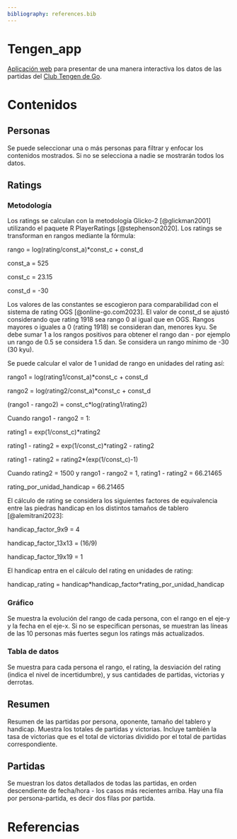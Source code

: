```yaml
---
bibliography: references.bib
---
```


# Tengen_app

[Aplicación web](https://clubtengen.shinyapps.io/tengen_app/) para presentar de una manera interactiva los datos de las partidas del [Club Tengen de Go](https://online-go.com/group/615).

# Contenidos

## Personas

Se puede seleccionar una o más personas para filtrar y enfocar los contenidos mostrados. Si no se selecciona a nadie se mostrarán todos los datos.

## Ratings

### Metodología

Los ratings se calculan con la metodología Glicko-2 [@glickman2001] utilizando el paquete R PlayerRatings [@stephenson2020]. Los ratings se transforman en rangos mediante la fórmula:

rango = log(rating/const_a)\*const_c + const_d

const_a = 525

const_c = 23.15

const_d = -30

Los valores de las constantes se escogieron para comparabilidad con el sistema de rating OGS [@online-go.com2023]. El valor de const_d se ajustó considerando que rating 1918 sea rango 0 al igual que en OGS. Rangos mayores o iguales a 0 (rating 1918) se consideran dan, menores kyu. Se debe sumar 1 a los rangos positivos para obtener el rango dan - por ejemplo un rango de 0.5 se considera 1.5 dan. Se considera un rango mínimo de -30 (30 kyu).

Se puede calcular el valor de 1 unidad de rango en unidades del rating así:

rango1 = log(rating1/const_a)\*const_c + const_d

rango2 = log(rating2/const_a)\*const_c + const_d

(rango1 - rango2) = const_c\*log(rating1/rating2)

Cuando rango1 - rango2 = 1:

rating1 = exp(1/const_c)\*rating2

rating1 - rating2 = exp(1/const_c)\*rating2 - rating2

rating1 - rating2 = rating2\*(exp(1/const_c)-1)

Cuando rating2 = 1500 y rango1 - rango2 = 1, rating1 - rating2 = 66.21465

rating_por_unidad_handicap = 66.21465

El cálculo de rating se considera los siguientes factores de equivalencia entre las piedras handicap en los distintos tamaños de tablero [@alemitrani2023]:

handicap_factor_9x9 = 4

handicap_factor_13x13 = (16/9)

handicap_factor_19x19 = 1

El handicap entra en el cálculo del rating en unidades de rating:

handicap_rating = handicap\*handicap_factor\*rating_por_unidad_handicap

### Gráfico

Se muestra la evolución del rango de cada persona, con el rango en el eje-y y la fecha en el eje-x. Si no se especifican personas, se muestran las líneas de las 10 personas más fuertes segun los ratings más actualizados.

### Tabla de datos

Se muestra para cada persona el rango, el rating, la desviación del rating (indica el nivel de incertidumbre), y sus cantidades de partidas, victorias y derrotas.

## Resumen

Resumen de las partidas por persona, oponente, tamaño del tablero y handicap. Muestra los totales de partidas y victorias. Incluye también la tasa de victorias que es el total de victorias dividido por el total de partidas correspondiente.

## Partidas

Se muestran los datos detallados de todas las partidas, en orden descendiente de fecha/hora - los casos más recientes arriba. Hay una fila por persona-partida, es decir dos filas por partida.

# Referencias
